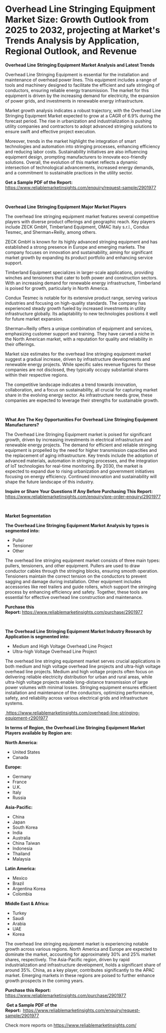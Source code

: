 <p><h1>Overhead Line Stringing Equipment Market Size: Growth Outlook from 2025 to 2032, projecting at Market's Trends Analysis by Application, Regional Outlook, and Revenue</h1></p><p><strong>Overhead Line Stringing Equipment Market Analysis and Latest Trends</strong></p>
<p><p>Overhead Line Stringing Equipment is essential for the installation and maintenance of overhead power lines. This equipment includes a range of tools and machinery designed to facilitate the efficient and safe stringing of conductors, ensuring reliable energy transmission. The market for this equipment is driven by the increasing demand for electricity, the expansion of power grids, and investments in renewable energy infrastructure.</p><p>Market growth analysis indicates a robust trajectory, with the Overhead Line Stringing Equipment Market expected to grow at a CAGR of 6.9% during the forecast period. The rise in urbanization and industrialization is pushing utility companies and contractors to adopt advanced stringing solutions to ensure swift and effective project execution. </p><p>Moreover, trends in the market highlight the integration of smart technologies and automation into stringing processes, enhancing efficiency and reducing labor costs. Sustainability initiatives are also influencing equipment design, prompting manufacturers to innovate eco-friendly solutions. Overall, the evolution of this market reflects a dynamic intersection of technological advancements, increased energy demands, and a commitment to sustainable practices in the utility sector.</p></p>
<p><strong>Get a Sample PDF of the Report:&nbsp;</strong> <a href="https://www.reliablemarketinsights.com/enquiry/request-sample/2901977?utm_campaign=2630&utm_medium=2&utm_source=Github&utm_content=ia&utm_term=11032025&utm_id=overhead-line-stringing-equipment">https://www.reliablemarketinsights.com/enquiry/request-sample/2901977</a></p>
<p>&nbsp;</p>
<p><strong>Overhead Line Stringing Equipment Major Market Players</strong></p>
<p><p>The overhead line stringing equipment market features several competitive players with diverse product offerings and geographic reach. Key players include ZECK GmbH, Timberland Equipment, OMAC Italy s.r.l., Condux Tesmec, and Sherman+Reilly, among others.</p><p>ZECK GmbH is known for its highly advanced stringing equipment and has established a strong presence in Europe and emerging markets. The company focuses on innovation and sustainability, aiming for significant market growth by expanding its product portfolio and enhancing service support. </p><p>Timberland Equipment specializes in larger-scale applications, providing winches and tensioners that cater to both power and construction sectors. With an increasing demand for renewable energy infrastructure, Timberland is poised for growth, particularly in North America.</p><p>Condux Tesmec is notable for its extensive product range, serving various industries and focusing on high-quality standards. The company has experienced steady growth fueled by increased investments in utility infrastructure globally. Its adaptability to new technologies positions it well for future market expansion.</p><p>Sherman+Reilly offers a unique combination of equipment and services, emphasizing customer support and training. They have carved a niche in the North American market, with a reputation for quality and reliability in their offerings.</p><p>Market size estimates for the overhead line stringing equipment market suggest a gradual increase, driven by infrastructure developments and renewable energy projects. While specific sales revenue figures for these companies are not disclosed, they typically occupy substantial shares within their respective regions.</p><p>The competitive landscape indicates a trend towards innovation, collaboration, and a focus on sustainability, all crucial for capturing market share in the evolving energy sector. As infrastructure needs grow, these companies are expected to leverage their strengths for sustainable growth.</p></p>
<p>&nbsp;</p>
<p><strong>What Are The Key Opportunities For Overhead Line Stringing Equipment Manufacturers?</strong></p>
<p><p>The Overhead Line Stringing Equipment market is poised for significant growth, driven by increasing investments in electrical infrastructure and renewable energy projects. The demand for efficient and reliable stringing equipment is propelled by the need for higher transmission capacities and the replacement of aging infrastructure. Key trends include the adoption of advanced materials, automation in stringing processes, and the integration of IoT technologies for real-time monitoring. By 2030, the market is expected to expand due to rising urbanization and government initiatives focusing on energy efficiency. Continued innovation and sustainability will shape the future landscape of this industry.</p></p>
<p><strong>Inquire or Share Your Questions If Any Before Purchasing This Report:</strong> <a href="https://www.reliablemarketinsights.com/enquiry/pre-order-enquiry/2901977?utm_campaign=2630&utm_medium=2&utm_source=Github&utm_content=ia&utm_term=11032025&utm_id=overhead-line-stringing-equipment">https://www.reliablemarketinsights.com/enquiry/pre-order-enquiry/2901977</a></p>
<p>&nbsp;</p>
<p><strong>Market Segmentation</strong></p>
<p><strong>The Overhead Line Stringing Equipment Market Analysis by types is segmented into:</strong></p>
<p><ul><li>Puller</li><li>Tensioner</li><li>Other</li></ul></p>
<p><p>The overhead line stringing equipment market consists of three main types: pullers, tensioners, and other equipment. Pullers are used to draw conductor cables through the stringing blocks, ensuring smooth operation. Tensioners maintain the correct tension on the conductors to prevent sagging and damage during installation. Other equipment includes accessories like reel trailers and guide rollers, which support the stringing process by enhancing efficiency and safety. Together, these tools are essential for effective overhead line construction and maintenance.</p></p>
<p><strong>Purchase this Report:&nbsp;</strong><a href="https://www.reliablemarketinsights.com/purchase/2901977?utm_campaign=2630&utm_medium=2&utm_source=Github&utm_content=ia&utm_term=11032025&utm_id=overhead-line-stringing-equipment">https://www.reliablemarketinsights.com/purchase/2901977</a></p>
<p>&nbsp;</p>
<p><strong>The Overhead Line Stringing Equipment Market Industry Research by Application is segmented into:</strong></p>
<p><ul><li>Medium and High Voltage Overhead Line Project</li><li>Ultra-high Voltage Overhead Line Project</li></ul></p>
<p><p>The overhead line stringing equipment market serves crucial applications in both medium and high voltage overhead line projects and ultra-high voltage overhead line projects. Medium and high voltage projects often focus on delivering reliable electricity distribution for urban and rural areas, while ultra-high voltage projects enable long-distance transmission of large power volumes with minimal losses. Stringing equipment ensures efficient installation and maintenance of the conductors, optimizing performance, safety, and reliability across various electrical grids and infrastructure systems.</p></p>
<p><a href="https://www.reliablemarketinsights.com/overhead-line-stringing-equipment-r2901977?utm_campaign=2630&utm_medium=2&utm_source=Github&utm_content=ia&utm_term=11032025&utm_id=overhead-line-stringing-equipment">&nbsp;https://www.reliablemarketinsights.com/overhead-line-stringing-equipment-r2901977</a></p>
<p><strong>In terms of Region, the Overhead Line Stringing Equipment Market Players available by Region are:</strong></p>
<p>
    <p> <strong> North America: </strong>
        <ul>
            <li>United States</li>
            <li>Canada</li>
        </ul>
        </p> 
    <p> <strong> Europe: </strong>
        <ul>
            <li>Germany</li>
            <li>France</li>
            <li>U.K.</li>
            <li>Italy</li>
            <li>Russia</li>
        </ul>
        </p> 
    <p> <strong> Asia-Pacific: </strong>
        <ul>
            <li>China</li>
            <li>Japan</li>
            <li>South Korea</li>
            <li>India</li>
            <li>Australia</li>
            <li>China Taiwan</li>
            <li>Indonesia</li>
            <li>Thailand</li>
            <li>Malaysia</li>
        </ul>
        </p> 
    <p> <strong> Latin America: </strong>
        <ul>
            <li>Mexico</li>
            <li>Brazil</li>
            <li>Argentina Korea</li>
            <li>Colombia</li>
        </ul>
        </p> 
    <p> <strong> Middle East & Africa: </strong>
        <ul>
            <li>Turkey</li>
            <li>Saudi</li>
            <li>Arabia</li>
            <li>UAE</li>
            <li>Korea</li>
        </ul>
    </p>
    </p>
<p><p>The overhead line stringing equipment market is experiencing notable growth across various regions. North America and Europe are expected to dominate the market, accounting for approximately 30% and 25% market shares, respectively. The Asia-Pacific region, driven by rapid industrialization and infrastructure development, holds a significant share of around 35%. China, as a key player, contributes significantly to the APAC market. Emerging markets in these regions are poised to further enhance growth prospects in the coming years.</p></p>
<p><strong>Purchase this Report: </strong><a href="https://www.reliablemarketinsights.com/purchase/2901977?utm_campaign=2630&utm_medium=2&utm_source=Github&utm_content=ia&utm_term=11032025&utm_id=overhead-line-stringing-equipment">https://www.reliablemarketinsights.com/purchase/2901977</a></p>
<p>&nbsp;<strong>Get a Sample PDF of the Report:&nbsp;&nbsp;</strong><a href="https://www.reliablemarketinsights.com/enquiry/request-sample/2901977?utm_campaign=2630&utm_medium=2&utm_source=Github&utm_content=ia&utm_term=11032025&utm_id=overhead-line-stringing-equipment">https://www.reliablemarketinsights.com/enquiry/request-sample/2901977</a></p>
<p><strong></strong></p>
<p>Check more reports on <a href="https://www.reliablemarketinsights.com/?utm_campaign=2630&utm_medium=2&utm_source=Github&utm_content=ia&utm_term=11032025&utm_id=overhead-line-stringing-equipment">https://www.reliablemarketinsights.com/</a></p>